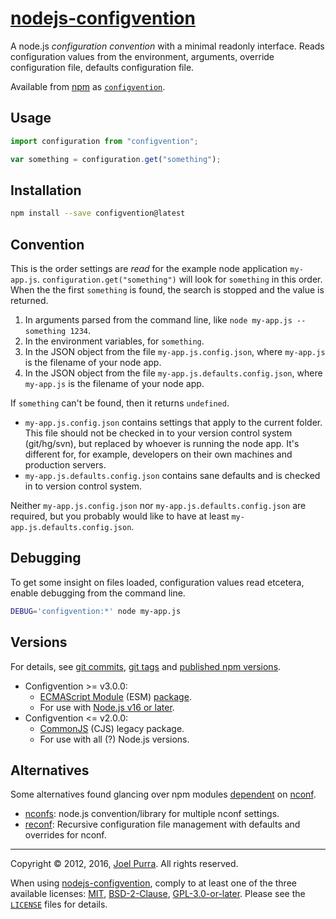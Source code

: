 # [nodejs-configvention](https://joelpurra.com/projects/nodejs-configvention/)

A node.js _configuration convention_ with a minimal readonly interface. Reads configuration values from the environment, arguments, override configuration file, defaults configuration file.

Available from [npm](https://www.npmjs.com/) as [`configvention`](https://www.npmjs.com/package/configvention).

## Usage

```javascript
import configuration from "configvention";

var something = configuration.get("something");
```

## Installation

```bash
npm install --save configvention@latest
```

## Convention

This is the order settings are _read_ for the example node application `my-app.js`. `configuration.get("something")` will look for `something` in this order. When the the first `something` is found, the search is stopped and the value is returned.

1. In arguments parsed from the command line, like `node my-app.js --something 1234`.
1. In the environment variables, for `something`.
1. In the JSON object from the file `my-app.js.config.json`, where `my-app.js` is the filename of your node app.
1. In the JSON object from the file `my-app.js.defaults.config.json`, where `my-app.js` is the filename of your node app.

If `something` can't be found, then it returns `undefined`.

- `my-app.js.config.json` contains settings that apply to the current folder. This file should not be checked in to your version control system (git/hg/svn), but replaced by whoever is running the node app. It's different for, for example, developers on their own machines and production servers.
- `my-app.js.defaults.config.json` contains sane defaults and is checked in to version control system.

Neither `my-app.js.config.json` nor `my-app.js.defaults.config.json` are required, but you probably would like to have at least `my-app.js.defaults.config.json`.

## Debugging

To get some insight on files loaded, configuration values read etcetera, enable debugging from the command line.

```bash
DEBUG='configvention:*' node my-app.js
```

## Versions

For details, see [git commits](https://github.com/joelpurra/nodejs-configvention/commits), [git tags](https://github.com/joelpurra/nodejs-configvention/tags) and [published npm versions](https://www.npmjs.com/package/configvention?activeTab=versions).

- Configvention >= v3.0.0:
  - [ECMAScript Module](https://nodejs.org/dist/latest/docs/api/esm.html) (ESM) [package](https://nodejs.org/dist/latest/docs/api/packages.html).
  - For use with [Node.js v16 or later](https://github.com/nodejs/release).
- Configvention <= v2.0.0:
  - [CommonJS](https://nodejs.org/dist/latest/docs/api/modules.html) (CJS) legacy package.
  - For use with all (?) Node.js versions.

## Alternatives

Some alternatives found glancing over npm modules [dependent](https://npmjs.org/browse/depended/nconf) on [nconf](https://npmjs.org/package/nconf).

- [nconfs](https://npmjs.org/package/nconfs): node.js convention/library for multiple nconf settings.
- [reconf](https://npmjs.org/package/reconf): Recursive configuration file management with defaults and overrides for nconf.

---

Copyright &copy; 2012, 2016, [Joel Purra](https://joelpurra.com/).
All rights reserved.

When using [nodejs-configvention](https://joelpurra.com/projects/nodejs-configvention/), comply to at least one of the three available licenses: [MIT](https://opensource.org/license/mit/), [BSD-2-Clause](https://opensource.org/license/bsd-2-clause/), [GPL-3.0-or-later](https://en.wikipedia.org/wiki/GNU_General_Public_License).
Please see the [`LICENSE`](https://github.com/joelpurra/nodejs-configvention/blob/master/LICENSE) files for details.
